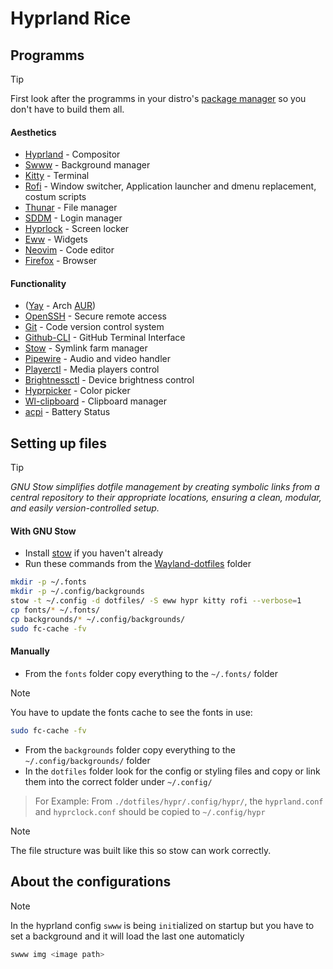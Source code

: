 # Hyprland Rice

## Programms

> [!TIP]
> First look after the programms in your distro's [package manager](https://en.wikipedia.org/wiki/List_of_software_package_management_systems#Linux) so you don't have to build them all.

#### Aesthetics
- [Hyprland](https://hyprland.org/) - Compositor
- [Swww](https://github.com/GhostNaN/mpvpaper) - Background manager
- [Kitty](https://github.com/kovidgoyal/kitty) - Terminal
- [Rofi](https://github.com/davatorium/rofi) - Window switcher, Application launcher and dmenu replacement, costum scripts
- [Thunar](https://github.com/xfce-mirror/thunar) - File manager
- [SDDM](https://github.com/sddm/sddm) - Login manager
- [Hyprlock](https://github.com/hyprwm/hyprlock) - Screen locker
- [Eww](https://github.com/elkowar/eww?tab=readme-ov-file) - Widgets
- [Neovim](https://github.com/neovim/neovim) - Code editor
- [Firefox](https://support.mozilla.org/hu/kb/Firefox%20telep%C3%ADt%C3%A9se%20Linuxra#w_install-firefox-deb-package-for-debian-based-distributions) - Browser


#### Functionality
<!-- - ([Archlinux-tweak-tool](https://github.com/arcolinux/archlinux-tweak-tool) - Customizing Tool) -->
- ([Yay](https://github.com/Jguer/yay) - Arch [AUR](https://wiki.archlinux.org/title/Arch_User_Repository))
- [OpenSSH](https://github.com/openssh/openssh-portable) - Secure remote access
- [Git](https://git-scm.com/downloads/linux) - Code version control system
- [Github-CLI](https://github.com/cli/cli#installation) - GitHub Terminal Interface
- [Stow](https://github.com/aspiers/stow) - Symlink farm manager
- [Pipewire](https://github.com/PipeWire/pipewire) - Audio and video handler
- [Playerctl](https://github.com/altdesktop/playerctl) - Media players control
- [Brightnessctl](https://github.com/Hummer12007/brightnessctl) - Device brightness control
- [Hyprpicker](https://github.com/hyprwm/hyprpicker) - Color picker
- [Wl-clipboard](https://github.com/bugaevc/wl-clipboard) - Clipboard manager
- [acpi](https://pkgs.org/download/acpi) - Battery Status

## Setting up files

> [!TIP]
> *GNU Stow simplifies dotfile management by creating symbolic links from a central repository to their appropriate locations, ensuring a clean, modular, and easily version-controlled setup.*

#### With GNU Stow
- Install [stow](https://github.com/aspiers/stow) if you haven't already
- Run these commands from the [Wayland-dotfiles](./) folder
```bash
mkdir -p ~/.fonts
mkdir -p ~/.config/backgrounds
stow -t ~/.config -d dotfiles/ -S eww hypr kitty rofi --verbose=1
cp fonts/* ~/.fonts/
cp backgrounds/* ~/.config/backgrounds/
sudo fc-cache -fv
```

#### Manually
- From the `fonts` folder copy everything to the `~/.fonts/` folder
> [!NOTE]
> You have to update the fonts cache to see the fonts in use:
> ```bash
> sudo fc-cache -fv
> ```
- From the `backgrounds` folder copy everything to the `~/.config/backgrounds/` folder
- In the `dotfiles` folder look for the config or styling files and copy or link them into the correct folder under `~/.config/`
> For Example:
> From `./dotfiles/hypr/.config/hypr/`, the `hyprland.conf` and `hyprclock.conf` should be copied to `~/.config/hypr`

> [!NOTE]
> The file structure was built like this so stow can work correctly.

## About the configurations

> [!NOTE]
> In the hyprland config `swww` is being `init`ialized on startup but you have to set a background and it will load the last one automaticly
> ```bash
> swww img <image path>
> ```